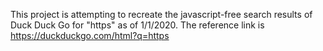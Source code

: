 This project is attempting to recreate the javascript-free search results of Duck Duck Go for "https" as of 1/1/2020.
The reference link is https://duckduckgo.com/html?q=https